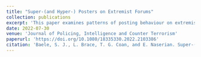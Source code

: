 ```yaml
---
title: "Super-(and Hyper-) Posters on Extremist Forums"
collection: publications
excerpt: 'This paper examines patterns of posting behaviour on extremist online forums in order to empirically identify and define classes of highly active super-posters. Using a unique dataset of 8 far-right, 7 Salafi-jihadist, and 2 Incel forums, totalling 12,569,639 unique posts, the study operates a three-dimensional analysis of super-posters (Gini coefficient, Fisher-Jenks algorithm, network analysis) that sheds light on the type of influence at play in these online spaces. Our study shows that extremist forums consistently display four statistically distinguishable classes of posters from the least active hypo-posters to the most active hyper-posters, as well as demonstrating that, while hyper-posters activity is remarkable, they are not necessarily the most central or connected members of extremist forums. These findings, which suggest that extremist forums are places where both minority and majority influences occur, not only advance our understanding of a key locus of online radicalisation; they also pave the way for sounder interventions to monitor and disrupt the phenomenon.'
date: 2022-07-30
venue: 'Journal of Policing, Intelligence and Counter Terrorism'
paperurl: 'https://doi.org/10.1080/18335330.2022.2103386'
citation: 'Baele, S. J., L. Brace, T. G. Coan, and E. Naserian. Super-(and Hyper-) Posters on Extremist Forums. Journal of Policing, Intelligence and Counter Terrorism (2022)'
---
```


